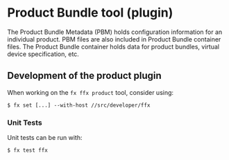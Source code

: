 # Product Bundle tool (plugin)

The Product Bundle Metadata (PBM) holds configuration information for an
individual product. PBM files are also included in Product Bundle container
files. The Product Bundle container holds data for product bundles, virtual
device specification, etc.

## Development of the product plugin

When working on the `fx ffx product` tool, consider using:

```
$ fx set [...] --with-host //src/developer/ffx
```

### Unit Tests

Unit tests can be run with:

```
$ fx test ffx
```
